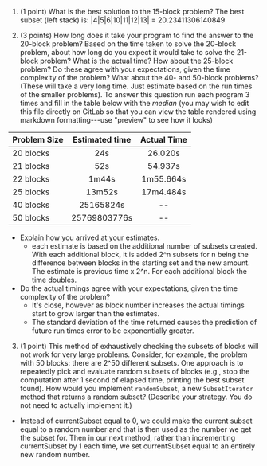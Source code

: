 1. (1 point) What is the best solution to the 15-block problem?
The best subset (left stack) is: |4|5|6|10|11|12|13| = 20.23411306140849


2. (3 points) How long does it take your program to find the answer to the 20-block
problem? Based on the time taken to solve the 20-block problem, about how long
do you expect it would take to solve the 21-block problem? What is the actual
time? How about the 25-block problem? Do these agree with your expectations,
given the time complexity of the problem? What about the 40- and 50-block
problems? (These will take a very long time. Just estimate based on the run
times of the smaller problems). To answer this question run each program 3 times and fill in the table below with the *median*
(you may wish to edit this file directly on GitLab so that you can view the
table rendered using markdown formatting---use "preview" to see how it looks)

| Problem Size  | Estimated time | Actual Time |
| :------------ | :------------: | :---------: |
| 20 blocks     |       24s      |    26.020s  |
| 21 blocks     |       52s      |    54.937s  |
| 22 blocks     |      1m44s     |   1m55.664s |
| 25 blocks     |      13m52s    |  17m4.484s  |
| 40 blocks     |    25165824s   |     --      |
| 50 blocks     |  25769803776s  |     --      |

  * Explain how you arrived at your estimates.
    * each estimate is based on the additional number of subsets created. With each additional block, it is added 2^n subsets for n being the difference between blocks in the starting set and the new amount. The estimate is previous time x 2^n. For each additional block the time doubles.
  * Do the actual timings agree with your expectations, given the time complexity of the problem?
    * It's close, however as block number increases the actual timings start to grow larger than the estimates.
    * The standard deviation of the time returned causes the prediction of future run times error to be exponentially greater.

3. (1 point) This method of exhaustively checking the subsets of blocks will not work for
very large problems. Consider, for example, the problem with 50 blocks: there
are 2^50 different subsets. One approach is to repeatedly pick and evaluate
random subsets of blocks (e.g., stop the computation after 1 second of elapsed
time, printing the best subset found). How would you implement `randomSubset`, a
new `SubsetIterator` method that returns a random subset? (Describe your
strategy. You do not need to actually implement it.)
  * Instead of currentSubset equal to 0, we could make the current subset equal to a random  number and that is then used as the number we get the subset for. Then in our next method, rather than incrementing currentSubset by 1 each time, we set currentSubset equal to an entirely new random number.
